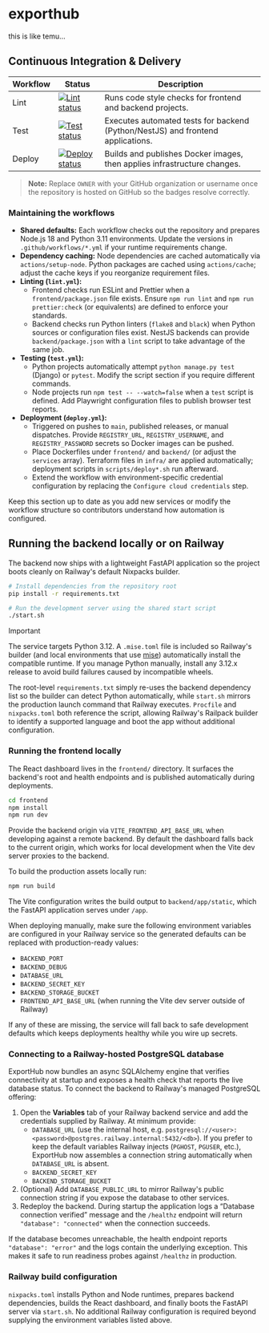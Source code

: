 # exporthub

this is like temu...

## Continuous Integration & Delivery

| Workflow | Status | Description |
| --- | --- | --- |
| Lint | [![Lint status](https://github.com/OWNER/exporthub/actions/workflows/lint.yml/badge.svg)](https://github.com/OWNER/exporthub/actions/workflows/lint.yml) | Runs code style checks for frontend and backend projects. |
| Test | [![Test status](https://github.com/OWNER/exporthub/actions/workflows/test.yml/badge.svg)](https://github.com/OWNER/exporthub/actions/workflows/test.yml) | Executes automated tests for backend (Python/NestJS) and frontend applications. |
| Deploy | [![Deploy status](https://github.com/OWNER/exporthub/actions/workflows/deploy.yml/badge.svg)](https://github.com/OWNER/exporthub/actions/workflows/deploy.yml) | Builds and publishes Docker images, then applies infrastructure changes. |

> **Note:** Replace `OWNER` with your GitHub organization or username once the repository is hosted on GitHub so the badges resolve correctly.

### Maintaining the workflows

- **Shared defaults:** Each workflow checks out the repository and prepares Node.js 18 and Python 3.11 environments. Update the versions in `.github/workflows/*.yml` if your runtime requirements change.
- **Dependency caching:** Node dependencies are cached automatically via `actions/setup-node`. Python packages are cached using `actions/cache`; adjust the cache keys if you reorganize requirement files.
- **Linting (`lint.yml`):**
  - Frontend checks run ESLint and Prettier when a `frontend/package.json` file exists. Ensure `npm run lint` and `npm run prettier:check` (or equivalents) are defined to enforce your standards.
  - Backend checks run Python linters (`flake8` and `black`) when Python sources or configuration files exist. NestJS backends can provide `backend/package.json` with a `lint` script to take advantage of the same job.
- **Testing (`test.yml`):**
  - Python projects automatically attempt `python manage.py test` (Django) or `pytest`. Modify the script section if you require different commands.
  - Node projects run `npm test -- --watch=false` when a `test` script is defined. Add Playwright configuration files to publish browser test reports.
- **Deployment (`deploy.yml`):**
  - Triggered on pushes to `main`, published releases, or manual dispatches. Provide `REGISTRY_URL`, `REGISTRY_USERNAME`, and `REGISTRY_PASSWORD` secrets so Docker images can be pushed.
  - Place Dockerfiles under `frontend/` and `backend/` (or adjust the `services` array). Terraform files in `infra/` are applied automatically; deployment scripts in `scripts/deploy*.sh` run afterward.
  - Extend the workflow with environment-specific credential configuration by replacing the `Configure cloud credentials` step.

Keep this section up to date as you add new services or modify the workflow structure so contributors understand how automation is configured.

## Running the backend locally or on Railway

The backend now ships with a lightweight FastAPI application so the project boots cleanly on Railway's default Nixpacks builder.

```bash
# Install dependencies from the repository root
pip install -r requirements.txt

# Run the development server using the shared start script
./start.sh
```

> [!IMPORTANT]
> The service targets Python 3.12. A `.mise.toml` file is included so Railway's builder
> (and local environments that use [mise](https://mise.jdx.dev/)) automatically install
> the compatible runtime. If you manage Python manually, install any 3.12.x release to
> avoid build failures caused by incompatible wheels.

The root-level `requirements.txt` simply re-uses the backend dependency list so the builder can detect Python automatically, while `start.sh` mirrors the production launch command that Railway executes. `Procfile` and `nixpacks.toml` both reference the script, allowing Railway's Railpack builder to identify a supported language and boot the app without additional configuration.

### Running the frontend locally

The React dashboard lives in the `frontend/` directory. It surfaces the backend's
root and health endpoints and is published automatically during deployments.

```bash
cd frontend
npm install
npm run dev
```

Provide the backend origin via `VITE_FRONTEND_API_BASE_URL` when developing
against a remote backend. By default the dashboard falls back to the current
origin, which works for local development when the Vite dev server proxies to the
backend.

To build the production assets locally run:

```bash
npm run build
```

The Vite configuration writes the build output to `backend/app/static`, which the
FastAPI application serves under `/app`.

When deploying manually, make sure the following environment variables are configured in your Railway service so the generated defaults can be replaced with production-ready values:

- `BACKEND_PORT`
- `BACKEND_DEBUG`
- `DATABASE_URL`
- `BACKEND_SECRET_KEY`
- `BACKEND_STORAGE_BUCKET`
- `FRONTEND_API_BASE_URL` (when running the Vite dev server outside of Railway)

If any of these are missing, the service will fall back to safe development defaults which keeps deployments healthy while you wire up secrets.

### Connecting to a Railway-hosted PostgreSQL database

ExportHub now bundles an async SQLAlchemy engine that verifies connectivity at startup and exposes a health check that reports the live database status. To connect the backend to Railway's managed PostgreSQL offering:

1. Open the **Variables** tab of your Railway backend service and add the credentials supplied by Railway. At minimum provide:
   - `DATABASE_URL` (use the internal host, e.g. `postgresql://<user>:<password>@postgres.railway.internal:5432/<db>`). If you prefer to keep the default variables Railway injects (`PGHOST`, `PGUSER`, etc.), ExportHub now assembles a connection string automatically when `DATABASE_URL` is absent.
   - `BACKEND_SECRET_KEY`
   - `BACKEND_STORAGE_BUCKET`
2. (Optional) Add `DATABASE_PUBLIC_URL` to mirror Railway's public connection string if you expose the database to other services.
3. Redeploy the backend. During startup the application logs a “Database connection verified” message and the `/healthz` endpoint will return `"database": "connected"` when the connection succeeds.

If the database becomes unreachable, the health endpoint reports `"database": "error"` and the logs contain the underlying exception. This makes it safe to run readiness probes against `/healthz` in production.

### Railway build configuration

`nixpacks.toml` installs Python and Node runtimes, prepares backend
dependencies, builds the React dashboard, and finally boots the FastAPI server via
`start.sh`. No additional Railway configuration is required beyond supplying the
environment variables listed above.
